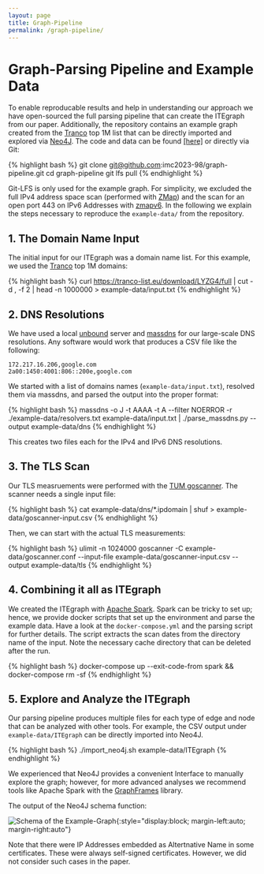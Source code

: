 ```yaml
---
layout: page
title: Graph-Pipeline
permalink: /graph-pipeline/
--- 
```


# Graph-Parsing Pipeline and Example Data

To enable reproducable results and help in understanding our approach we have open-sourced the full parsing pipeline that can create the ITEgraph from our paper.
Additionally, the repository contains an example graph created from the [Tranco](https://tranco-list.eu/) top 1M list that can be directly imported and explored via [Neo4J](https://neo4j.com/).
The code and data can be found [[here]](https://github.com/imc2023-98/graph-pipeline) or directly via Git:

{% highlight bash %}
git clone git@github.com:imc2023-98/graph-pipeline.git
cd graph-pipeline
git lfs pull
{% endhighlight %}

Git-LFS is only used for the example graph.
For simplicity, we excluded the full IPv4 address space scan (performed with [ZMap](https://zmap.io/)) and the scan for an open port 443 on IPv6 Addresses with [zmapv6](https://github.com/topics/zmapv6).
In the following we explain the steps necessary to reproduce the `example-data/` from the repository.

## 1. The Domain Name Input

The initial input for our ITEgraph was a domain name list. For this example, we used the [Tranco](https://tranco-list.eu/) top 1M domains:

{% highlight bash %}
curl https://tranco-list.eu/download/LYZG4/full | cut -d , -f 2 | head -n 1000000 > example-data/input.txt
{% endhighlight %}

## 2. DNS Resolutions

We have used a local [unbound](https://www.nlnetlabs.nl/projects/unbound/about/) server and [massdns](https://github.com/blechschmidt/massdns) for our large-scale DNS resolutions.
Any software would work that produces a CSV file like the following:

    172.217.16.206,google.com
    2a00:1450:4001:806::200e,google.com

We started with a list of domains names (`example-data/input.txt`), resolved them via massdns, and parsed the output into the proper format:

{% highlight bash %}
massdns  -o J -t AAAA -t A --filter NOERROR -r ./example-data/resolvers.txt example-data/input.txt  | ./parse_massdns.py --output example-data/dns
{% endhighlight %}

This creates two files each for the IPv4 and IPv6 DNS resolutions.

## 3. The TLS Scan

Our TLS measruements were performed with the [TUM goscanner](https://github.com/tumi8/goscanner.git).
The scanner needs a single input file:

{% highlight bash %}
cat example-data/dns/*.ipdomain | shuf > example-data/goscanner-input.csv
{% endhighlight %}

Then, we can start with the actual TLS measurements:

{% highlight bash %}
ulimit -n 1024000
goscanner -C example-data/goscanner.conf --input-file example-data/goscanner-input.csv --output example-data/tls
{% endhighlight %}


## 4. Combining it all as ITEgraph

We created the ITEgraph with [Apache Spark](https://spark.apache.org/).
Spark can be tricky to set up; hence, we provide docker scripts that set up the environment and parse the example data.
Have a look at the `docker-compose.yml` and the parsing script for further details.
The script extracts the scan dates from the directory name of the input.
Note the necessary cache directory that can be deleted after the run.

{% highlight bash %}
docker-compose up --exit-code-from spark && docker-compose rm -sf
{% endhighlight %}

## 5. Explore and Analyze the ITEgraph

Our parsing pipeline produces multiple files for each type of edge and node that can be analyzed with other tools.
For example, the CSV output under `example-data/ITEgraph` can be directly imported into Neo4J.

{% highlight bash %}
./import_neo4j.sh example-data/ITEgraph
{% endhighlight %}


We experienced that Neo4J provides a convenient Interface to manually explore the graph; however, for more advanced analyses we recommend tools like Apache Spark with the [GraphFrames](https://graphframes.github.io/graphframes/) library.

The output of the Neo4J schema function:

![Schema of the Example-Graph](/assets/example_schema.svg){:style="display:block; margin-left:auto; margin-right:auto"}

Note that there were IP Addresses embedded as Altertnative Name in some certificates. These were always self-signed certificates.
However, we did not consider such cases in the paper.
